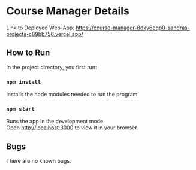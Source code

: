 # Course Manager Details

Link to Deployed Web-App: https://course-manager-8dky6eqp0-sandras-projects-c89bb756.vercel.app/

## How to Run

In the project directory, you first run:

### `npm install`

Installs the node modules needed to run the program.

### `npm start`

Runs the app in the development mode.\
Open [http://localhost:3000](http://localhost:3000) to view it in your browser.

## Bugs

There are no known bugs.
